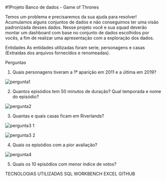 #1Projeto Banco de dados - Game of Thrones


Temos um problema e precisaremos da sua ajuda para resolver! Acumulamos alguns conjuntos de dados e não conseguimos ter uma visão padronizada desses dados. Nesse projeto você e sua squad deverão montar um dashboard com base no conjunto de dados escolhidos por vocês, a fim de realizar uma apresentação com a exploração dos dados.


<stronng>Entidades</strong>
As entidades utilizadas foram serie, personagens e casas (Extraidas dos arquivos fornecidos e renomeadas).

Perguntas
1. Quais personagens tiveram a 1ª aparição em 2011 e a última em 2019?


![pergunta1](https://user-images.githubusercontent.com/113737080/223022092-de0efb3f-c775-4157-9404-98aea902aec8.png)




2. Quantos episódios tem 50 minutos de duração? Qual temporada e nome do episódio?


![pergunta2](https://user-images.githubusercontent.com/113737080/223021874-f3ea8b9c-9040-4859-8ed2-45bc14decaf2.png)




3. Quantas e quais casas ficam em Riverlands?


![pergunta3 1](https://user-images.githubusercontent.com/113737080/223022977-52b05d8b-9e94-4c88-bcd8-67458738b486.png)



![pergunta3 2](https://user-images.githubusercontent.com/113737080/223022993-d901a495-0492-47e9-ba48-1a09fb1f9a5a.png)




4. Quais os episódios com a pior avaliação?


![pergunta4](https://user-images.githubusercontent.com/113737080/223023427-1c9da9f7-f8d6-4f47-85ee-12a08ce1c167.png)



5. Quais os 10 episódios com menor índice de votos? 






TECNOLOGIAS UTILIZADAS
SQL WORKBENCH
EXCEL
GITHUB

